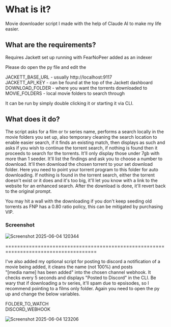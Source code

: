 # What is it?

Movie downloader script I made with the help of Claude AI to make my life easier.

## What are the requirements?

Requires Jackett set up running with FearNoPeer added as an indexer

Please do open the py file and edit the  
  
JACKETT_BASE_URL - usually http://localhost:9117  
JACKETT_API_KEY - can be found at the top of the Jackett dashboard  
DOWNLOAD_FOLDER - where you want the torrents downloaded to  
MOVIE_FOLDERS - local movie folders to search through  
  
It can be run by simply double clicking it or starting it via CLI.

## What does it do?

The script asks for a film or tv series name, performs a search locally in the movie folders you set up, also temporary cleaning the search location to enable easier search, if it finds an existing match, then displays as such and asks if you wish to continue the torrent search, if nothing is found then it proceeds to search for the torrents. It'll only display those under 7gb with more than 1 seeder.
It'll list the findings and ask you to choose a number to download. It'll then download the chosen torrent to your set download folder. Here you need to point your torrent program to this folder for auto downloading.
If nothing is found in the torrent search, either the torrent doesn't exist or it does and it's too big, it'll let you know with a link to the website for an enhanced search.
After the download is done, it'll revert back to the original prompt.

You may hit a wall with the downloading if you don't keep seeding old torrents as FNP has a 0.80 ratio policy, this can be mitigated by purchasing VIP.


### Screenshot

![Screenshot 2025-06-04 120344](https://github.com/user-attachments/assets/3cd9ba23-ea40-45ee-ab47-593ec9e851eb)

=====================================================================================

I've also added my optional script for posting to discord a notification of a movie being added, it cleans the name (not 100%) and posts  
"[media name] has been added" into the chosen channel webhook. It checks every 5 seconds and displays "Posted to Discord" in the CLI. Be wary that if downloading a tv series, it'll spam due to epsisodes, so I recommend pointing to a films only folder. Again you need to open the py up and change the below variables.

FOLDER_TO_WATCH  
DISCORD_WEBHOOK  

![Screenshot 2025-06-04 123206](https://github.com/user-attachments/assets/b6f5e2eb-502e-4cb2-84a1-43b5420a481b)
